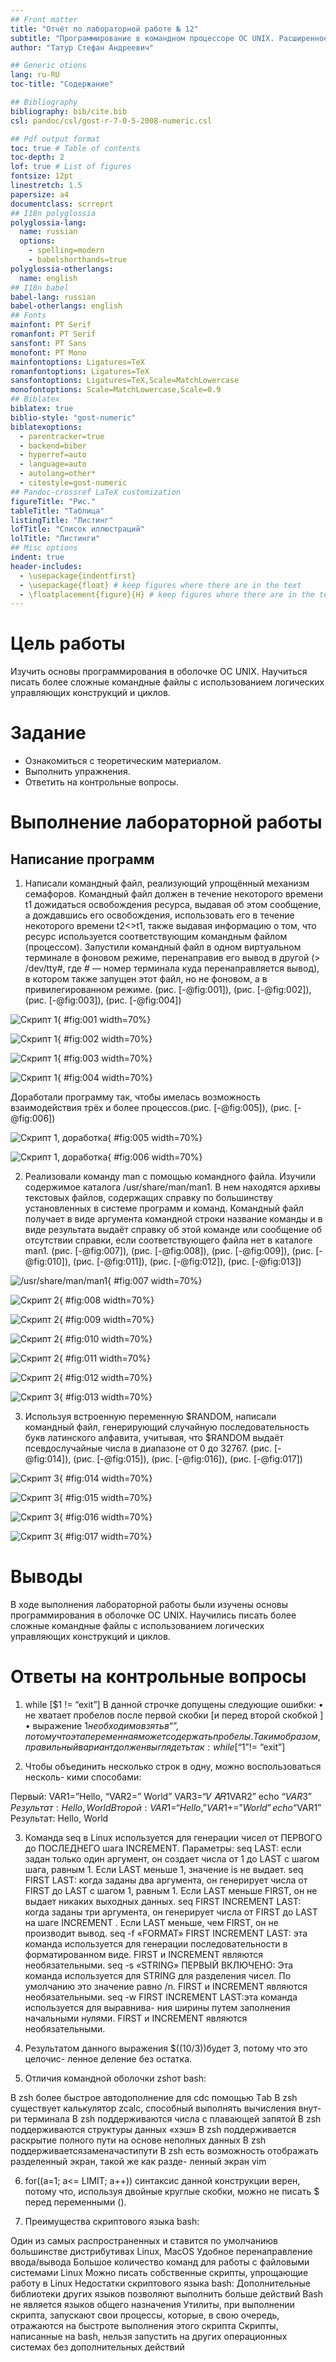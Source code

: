 ```yaml
---
## Front matter
title: "Отчёт по лабораторной работе № 12"
subtitle: "Программирование в командном процессоре ОС UNIX. Расширенное программирование"
author: "Татур Стефан Андреевич"

## Generic otions
lang: ru-RU
toc-title: "Содержание"

## Bibliography
bibliography: bib/cite.bib
csl: pandoc/csl/gost-r-7-0-5-2008-numeric.csl

## Pdf output format
toc: true # Table of contents
toc-depth: 2
lof: true # List of figures
fontsize: 12pt
linestretch: 1.5
papersize: a4
documentclass: scrreprt
## I18n polyglossia
polyglossia-lang:
  name: russian
  options:
	- spelling=modern
	- babelshorthands=true
polyglossia-otherlangs:
  name: english
## I18n babel
babel-lang: russian
babel-otherlangs: english
## Fonts
mainfont: PT Serif
romanfont: PT Serif
sansfont: PT Sans
monofont: PT Mono
mainfontoptions: Ligatures=TeX
romanfontoptions: Ligatures=TeX
sansfontoptions: Ligatures=TeX,Scale=MatchLowercase
monofontoptions: Scale=MatchLowercase,Scale=0.9
## Biblatex
biblatex: true
biblio-style: "gost-numeric"
biblatexoptions:
  - parentracker=true
  - backend=biber
  - hyperref=auto
  - language=auto
  - autolang=other*
  - citestyle=gost-numeric
## Pandoc-crossref LaTeX customization
figureTitle: "Рис."
tableTitle: "Таблица"
listingTitle: "Листинг"
lofTitle: "Список иллюстраций"
lolTitle: "Листинги"
## Misc options
indent: true
header-includes:
  - \usepackage{indentfirst}
  - \usepackage{float} # keep figures where there are in the text
  - \floatplacement{figure}{H} # keep figures where there are in the text
---
```



# Цель работы
Изучить основы программирования в оболочке ОС UNIX. Научиться писать более
сложные командные файлы с использованием логических управляющих конструкций
и циклов.

# Задание
- Ознакомиться с теоретическим материалом.
- Выполнить упражнения.
- Ответить на контрольные вопросы.


# Выполнение лабораторной работы

## Написание программ

1. Написали командный файл, реализующий упрощённый механизм семафоров. Командный файл должен в течение некоторого времени t1 дожидаться освобождения ресурса, выдавая об этом сообщение, а дождавшись его освобождения, использовать
его в течение некоторого времени t2<>t1, также выдавая информацию о том, что
ресурс используется соответствующим командным файлом (процессом). Запустили
командный файл в одном виртуальном терминале в фоновом режиме, перенаправив
его вывод в другой (> /dev/tty#, где # — номер терминала куда перенаправляется
вывод), в котором также запущен этот файл, но не фоновом, а в привилегированном
режиме. (рис. [-@fig:001]), (рис. [-@fig:002]), (рис. [-@fig:003]), (рис. [-@fig:004])

![Скрипт 1](image/1.png){ #fig:001 width=70%}

![Скрипт 1](image/2.png){ #fig:002 width=70%}

![Скрипт 1](image/3.png){ #fig:003 width=70%}

![Скрипт 1](image/4.png){ #fig:004 width=70%}


Доработали программу так, чтобы имелась возможность взаимодействия трёх
и более процессов.(рис. [-@fig:005]), (рис. [-@fig:006])

![Скрипт 1, доработка](image/5.png){ #fig:005 width=70%}

![Скрипт 1, доработка](image/6.png){ #fig:006 width=70%}


2. Реализовали команду man с помощью командного файла. Изучили содержимое каталога /usr/share/man/man1. В нем находятся архивы текстовых файлов, содержащих справку по большинству установленных в системе программ и команд. Командный
файл получает в виде аргумента командной строки название команды и в виде
результата выдаёт справку об этой команде или сообщение об отсутствии справки, если соответствующего файла нет в каталоге man1.
(рис. [-@fig:007]), (рис. [-@fig:008]), (рис. [-@fig:009]), (рис. [-@fig:010]), (рис. [-@fig:011]), (рис. [-@fig:012]), (рис. [-@fig:013])

![/usr/share/man/man1](image/7.png){ #fig:007 width=70%}

![Скрипт 2](image/8.png){ #fig:008 width=70%}

![Скрипт 2](image/9.png){ #fig:009 width=70%}

![Скрипт 2](image/10.png){ #fig:010 width=70%}

![Скрипт 2](image/11.png){ #fig:011 width=70%}

![Скрипт 2](image/12.png){ #fig:012 width=70%}

![Скрипт 3](image/13.png){ #fig:013 width=70%}

3. Используя встроенную переменную $RANDOM, написали командный файл, генерирующий случайную последовательность букв латинского алфавита, учитывая, что $RANDOM выдаёт псевдослучайные числа в диапазоне от 0 до 32767. (рис. [-@fig:014]), (рис. [-@fig:015]), (рис. [-@fig:016]), (рис. [-@fig:017])


![Скрипт 3](image/14.png){ #fig:014 width=70%}

![Скрипт 3](image/15.png){ #fig:015 width=70%}

![Скрипт 3](image/16.png){ #fig:016 width=70%}

![Скрипт 3](image/17.png){ #fig:017 width=70%}

# Выводы

В ходе выполнения лабораторной работы были изучены основы программирования в оболочке ОС UNIX. Научились писать более
сложные командные файлы с использованием логических управляющих конструкций и циклов.

# Ответы на контрольные вопросы

1. while [$1 != “exit”] В данной строчке допущены следующие ошибки: • не хватает пробелов после первой скобки [и перед второй скобкой ] • выражение $1 необходимо взять в “ ”, потому что эта переменная может содержать пробелы. Таким образом, правильный вариант должен выглядеть так: while [“$1”!= “exit”]

2. Чтобы объединить несколько строк в одну, можно воспользоваться несколь- кими способами:

Первый: VAR1=”Hello, “VAR2=” World” VAR3=“𝑉 𝐴𝑅1VAR2” echo “$VAR3” Результат: Hello, World
Второй: VAR1=“Hello,” VAR1+=” World” echo “$VAR1” Результат: Hello, World

3. Команда seq в Linux используется для генерации чисел от ПЕРВОГО до ПОСЛЕДНЕГО шага INCREMENT. Параметры:
seq LAST: если задан только один аргумент, он создает числа от 1 до LAST с шагом шага, равным 1. Если LAST меньше 1, значение is не выдает.
seq FIRST LAST: когда заданы два аргумента, он генерирует числа от FIRST до LAST с шагом 1, равным 1. Если LAST меньше FIRST, он не выдает никаких выходных данных.
seq FIRST INCREMENT LAST: когда заданы три аргумента, он генерирует числа от FIRST до LAST на шаге INCREMENT . Если LAST меньше, чем FIRST, он не производит вывод.
seq -f «FORMAT» FIRST INCREMENT LAST: эта команда используется для генерации последовательности в форматированном виде. FIRST и INCREMENT являются необязательными.
seq -s «STRING» ПЕРВЫЙ ВКЛЮЧЕНО: Эта команда используется для STRING для разделения чисел. По умолчанию это значение равно /n. FIRST и INCREMENT являются необязательными.
seq -w FIRST INCREMENT LAST:эта команда используется для выравнива- ния ширины путем заполнения начальными нулями. FIRST и INCREMENT являются необязательными.

4. Результатом данного выражения $((10/3))будет 3, потому что это целочис- ленное деление без остатка.

5. Отличия командной оболочки zshот bash:

В zsh более быстрое автодополнение для cdс помощью Тab
В zsh существует калькулятор zcalc, способный выполнять вычисления внут- ри терминала
В zsh поддерживаются числа с плавающей запятой
В zsh поддерживаются структуры данных «хэш»
В zsh поддерживается раскрытие полного пути на основе неполных данных
В zsh поддерживаетсязаменачастипути
В zsh есть возможность отображать разделенный экран, такой же как разде- ленный экран vim

6. for((a=1; a<= LIMIT; a++)) синтаксис данной конструкции верен, потому что, используя двойные круглые скобки, можно не писать $ перед переменными ().

7. Преимущества скриптового языка bash:

Один из самых распространенных и ставится по умолчаниюв большинстве дистрибутивах Linux, MacOS
Удобное перенаправление ввода/вывода
Большое количество команд для работы с файловыми системами Linux
Можно писать собственные скрипты, упрощающие работу в Linux Недостатки скриптового языка bash:
Дополнительные библиотеки других языков позволяют выполнить больше действий
Bash не является языков общего назначения
Утилиты, при выполнении скрипта, запускают свои процессы, которые, в свою очередь, отражаются на быстроте выполнения этого скрипта
Скрипты, написанные на bash, нельзя запустить на других операционных системах без дополнительных действий

